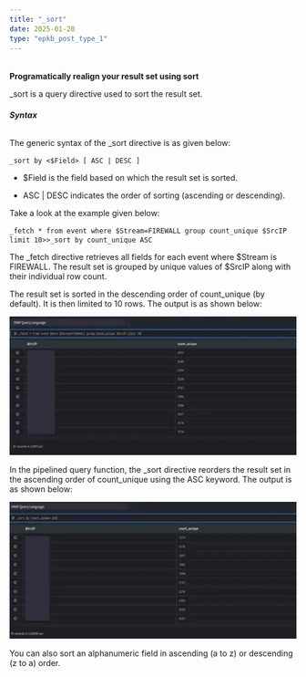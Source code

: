 ```yaml
---
title: "_sort"
date: 2025-01-20
type: "epkb_post_type_1"
---
```


######   
**Programatically realign your result set using sort**

\_sort is a query directive used to sort the result set.

###### **Syntax**

The generic syntax of the \_sort directive is as given below:

```
_sort by <$Field> [ ASC | DESC ]
```

- $Field is the field based on which the result set is sorted.

- ASC | DESC indicates the order of sorting (ascending or descending).

Take a look at the example given below:

```
_fetch * from event where $Stream=FIREWALL group count_unique $SrcIP limit 10>>_sort by count_unique ASC
```

The \_fetch directive retrieves all fields for each event where $Stream is FIREWALL. The result set is grouped by unique values of $SrcIP along with their individual row count.

The result set is sorted in the descending order of count\_unique (by default). It is then limited to 10 rows. The output is as shown below:

![image 1-Dec-06-2023-12-23-22-0380-PM](./images-_sort/_sort-1.png)

In the pipelined query function, the \_sort directive reorders the result set in the ascending order of count\_unique using the ASC keyword. The output is as shown below:

![image 2-Dec-06-2023-12-23-33-2487-PM](./images-_sort/_sort-2.png)

You can also sort an alphanumeric field in ascending (a to z) or descending (z to a) order.
